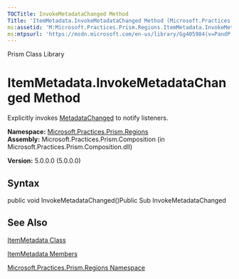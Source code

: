 ```yaml
---
TOCTitle: InvokeMetadataChanged Method
Title: 'ItemMetadata.InvokeMetadataChanged Method (Microsoft.Practices.Prism.Regions)'
ms:assetid: 'M:Microsoft.Practices.Prism.Regions.ItemMetadata.InvokeMetadataChanged'
ms:mtpsurl: 'https://msdn.microsoft.com/en-us/library/Gg405984(v=PandP.50)'
---
```


Prism Class Library

ItemMetadata.InvokeMetadataChanged Method
=============================================

Explicitly invokes [MetadataChanged](https://msdn.microsoft.com/library/microsoft.practices.prism.regions.itemmetadata.metadatachanged) to notify listeners.

**Namespace:** [Microsoft.Practices.Prism.Regions](https://msdn.microsoft.com/library/microsoft.practices.prism.regions)
**Assembly:** Microsoft.Practices.Prism.Composition (in Microsoft.Practices.Prism.Composition.dll)

**Version:** 5.0.0.0 (5.0.0.0)

## Syntax


public void InvokeMetadataChanged()Public Sub InvokeMetadataChanged

See Also
--------


[ItemMetadata Class](https://msdn.microsoft.com/library/microsoft.practices.prism.regions.itemmetadata)

[ItemMetadata Members](https://msdn.microsoft.com/allmembers.t:microsoft.practices.prism.regions.itemmetadata)

[Microsoft.Practices.Prism.Regions Namespace](https://msdn.microsoft.com/library/microsoft.practices.prism.regions)
